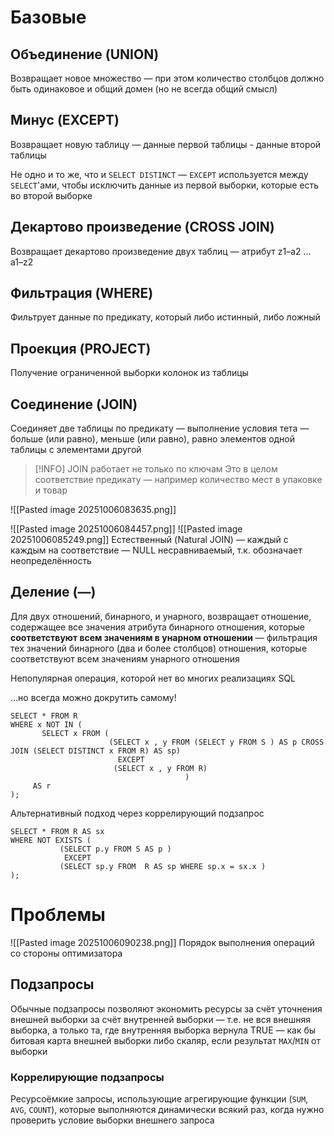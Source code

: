 # Базовые
## Объединение (UNION)

Возвращает новое множество — при этом количество столбцов должно быть одинаковое и общий домен (но не всегда общий смысл)
## Минус (EXCEPT)

Возвращает новую таблицу — данные первой таблицы - данные второй таблицы

Не одно и то же, что и `SELECT DISTINCT` — `EXCEPT` используется между `SELECT`'ами, чтобы исключить данные из первой выборки, которые есть во второй выборке
## Декартово произведение (CROSS JOIN)

Возвращает декартово произведение двух таблиц — атрибут z1–a2 ... a1–z2
## Фильтрация (WHERE)

Фильтрует данные по предикату, который либо истинный, либо ложный
## Проекция (PROJECT)

Получение ограниченной выборки колонок из таблицы
## Соединение (JOIN)

Соединяет две таблицы по предикату — выполнение условия тета — больше (или равно), меньше (или равно), равно элементов одной таблицы с элементами другой

> [!INFO] JOIN работает не только по ключам
> Это в целом соответствие предикату — например количество мест в упаковке и товар

![[Pasted image 20251006083635.png]]

![[Pasted image 20251006084457.png]]
![[Pasted image 20251006085249.png]]
Естественный (Natural JOIN) — каждый с каждым на соответствие — NULL несравниваемый, т.к. обозначает неопределённость
## Деление (—)

Для двух отношений, бинарного, и унарного, возвращает отношение, содержащее все значения атрибута бинарного отношения, которые **соответствуют всем значениям в унарном отношении** — фильтрация тех значений бинарного (два и более столбцов) отношения, которые соответствуют всем значениям унарного отношения

Непопулярная операция, которой нет во многих реализациях SQL

...но всегда можно докрутить самому!

```plsql
SELECT * FROM R 
WHERE x NOT IN ( 
       SELECT x FROM (
                      (SELECT x , y FROM (SELECT y FROM S ) AS p CROSS JOIN (SELECT DISTINCT x FROM R) AS sp)
                        EXCEPT
                       (SELECT x , y FROM R) 
                                       ) 
     AS r
); 
```

Альтернативный подход через коррелирующий подзапрос
```plsql
SELECT * FROM R AS sx
WHERE NOT EXISTS (
           (SELECT p.y FROM S AS p )
            EXCEPT
           (SELECT sp.y FROM  R AS sp WHERE sp.x = sx.x ) 
);
```
# Проблемы 

![[Pasted image 20251006090238.png]]
Порядок выполнения операций со стороны оптимизатора
## Подзапросы

Обычные подзапросы позволяют экономить ресурсы за счёт уточнения внешней выборки за счёт внутренней выборки — т.е. не вся внешняя выборка, а только та, где внутренняя выборка вернула TRUE — как бы битовая карта внешней выборки либо скаляр, если результат `MAX`/`MIN` от выборки
### Коррелирующие подзапросы

Ресурсоёмкие запросы, использующие агрегирующие функции (`SUM`, `AVG`, `COUNT`), которые выполняются динамически всякий раз, когда нужно проверить условие выборки внешнего запроса

